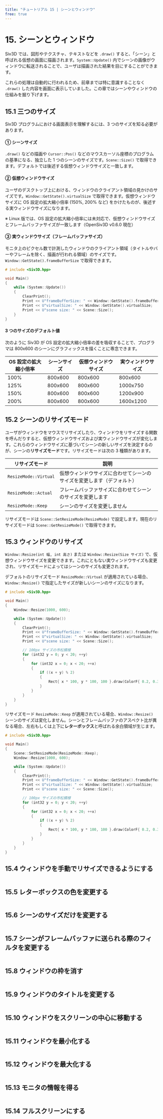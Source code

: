 ```yaml
---
title: "チュートリアル 15 | シーンとウィンドウ"
free: true
---
```


# 15. シーンとウィンドウ

Siv3D では、図形やテクスチャ、テキストなどを `.draw()` すると、「シーン」と呼ばれる仮想の画面に描画されます。`System::Update()` 内でシーンの画像がウィンドウに転送されることで、ユーザは描画された結果を目にすることができます。

これらの処理は自動的に行われるため、前章までは特に意識することなく `.draw()` した内容を画面に表示していました。この章ではシーンやウィンドウの仕組みを掘り下げます。

## 15.1 三つのサイズ
Siv3D プログラムにおける画面表示を理解するには、3 つのサイズを知る必要があります。

#### ① シーンサイズ
`.draw()` などの描画や `Cursor::Pos()` などのマウスカーソル座標のプログラムの基準になる、独立した 1 つのシーンのサイズです。`Scene::Size()` で取得できます。デフォルトでは後述する仮想ウィンドウサイズと一致します。

#### ② 仮想ウィンドウサイズ
ユーザのデスクトップ上における、ウィンドウのクライアント領域の見かけのサイズです。`Window::GetState().virtualSize` で取得できます。仮想ウィンドウサイズに OS 設定の拡大縮小倍率 (150%, 200% など) をかけたものが、後述する実ウィンドウサイズになります。

※ Linux 版では、OS 設定の拡大縮小倍率には未対応で、仮想ウィンドウサイズとフレームバッファサイズが一致します（OpenSiv3D v0.6.0 現在）

#### ③ 実ウィンドウサイズ（フレームバッファサイズ）
モニタ上のピクセル数で計測したウィンドウのクライアント領域（タイトルやバーやフレームを除く、描画が行われる領域）のサイズです。`Window::GetState().frameBufferSize` で取得できます。


```cpp
# include <Siv3D.hpp>

void Main()
{
	while (System::Update())
	{
		ClearPrint();
		Print << U"frameBufferSize: " << Window::GetState().frameBufferSize;
		Print << U"virtualSize: " << Window::GetState().virtualSize;
		Print << U"scene size: " << Scene::Size();
	}
}
```

#### 3 つのサイズのデフォルト値
次のように Siv3D が OS 設定の拡大縮小倍率の差を吸収することで、プログラマは 800x600 のシーンにグラフィックスを描くことに専念できます。

| OS 設定の拡大縮小倍率 | シーンサイズ | 仮想ウィンドウサイズ | 実ウィンドウサイズ |
|--|--|--|--|
| 100% | 800x600 | 800x600 | 800x600 |
| 125% | 800x600 | 800x600 | 1000x750 |
| 150% | 800x600 | 800x600 | 1200x900 |
| 200% | 800x600 | 800x600 | 1600x1200 |


## 15.2 シーンのリサイズモード
ユーザがウィンドウをマウスでリサイズしたり、ウィンドウをリサイズする関数を呼んだりすると、仮想ウィンドウサイズおよび実ウィンドウサイズが変化します。これらのウィンドウサイズに基づいてシーンの新しいサイズを決定するのが、シーンの**リサイズモード**です。リサイズモードは次の 3 種類があります。

|リサイズモード|説明|
|--|--|
|`ResizeMode::Virtual` | 仮想ウィンドウサイズに合わせてシーンのサイズを変更します（デフォルト） |
|`ResizeMode::Actual` | フレームバッファサイズに合わせてシーンのサイズを変更します |
|`ResizeMode::Keep` | シーンのサイズを変更しません |

リサイズモードは `Scene::SetResizeMode(ResizeMode)` で設定します。現在のリサイズモードは `Scene::GetResizeMode()` で取得できます。


## 15.3 ウィンドウのリサイズ
`Window::Resize(int 幅, int 高さ)` または `Window::Resize(Size サイズ)` で、仮想ウィンドウサイズを変更できます。これにともない実ウィンドウサイズも変更され、リサイズモードによってはシーンのサイズも変更されます。

デフォルトのリサイズモード `ResizeMode::Virtual` が適用されている場合、`Window::Resize()` で指定したサイズが新しいシーンのサイズになります。

```cpp
# include <Siv3D.hpp>

void Main()
{
	Window::Resize(1000, 600);

	while (System::Update())
	{
		ClearPrint();
		Print << U"frameBufferSize: " << Window::GetState().frameBufferSize;
		Print << U"virtualSize: " << Window::GetState().virtualSize;
		Print << U"scene size: " << Scene::Size();

		// 100px サイズの市松模様
		for (int32 y = 0; y < 20; ++y)
		{
			for (int32 x = 0; x < 20; ++x)
			{
				if ((x + y) % 2)
				{
					Rect{ x * 100, y * 100, 100 }.draw(ColorF{ 0.2, 0.3, 0.4 });
				}
			}
		}
	}
}
```

リサイズモード `ResizeMode::Keep` が適用されている場合、`Window::Resize()` シーンのサイズは変化しません。シーンとフレームバッファのアスペクト比が異なる場合、左右もしくは上下に**レターボックス**と呼ばれる余白領域が生じます。

```cpp
# include <Siv3D.hpp>

void Main()
{
	Scene::SetResizeMode(ResizeMode::Keep);
	Window::Resize(1000, 600);

	while (System::Update())
	{
		ClearPrint();
		Print << U"frameBufferSize: " << Window::GetState().frameBufferSize;
		Print << U"virtualSize: " << Window::GetState().virtualSize;
		Print << U"scene size: " << Scene::Size();

		// 100px サイズの市松模様
		for (int32 y = 0; y < 20; ++y)
		{
			for (int32 x = 0; x < 20; ++x)
			{
				if ((x + y) % 2)
				{
					Rect{ x * 100, y * 100, 100 }.draw(ColorF{ 0.2, 0.3, 0.4 });
				}
			}
		}
	}
}
```

## 15.4 ウィンドウを手動でリサイズできるようにする

```cpp

```


## 15.5 レターボックスの色を変更する

```cpp

```


## 15.6 シーンのサイズだけを変更する

```cpp

```


## 15.7 シーンがフレームバッファに送られる際のフィルタを変更する

```cpp

```


## 15.8 ウィンドウの枠を消す

```cpp

```


## 15.9 ウィンドウのタイトルを変更する

```cpp

```


## 15.10 ウィンドウをスクリーンの中心に移動する

```cpp

```


## 15.11 ウィンドウを最小化する

```cpp

```


## 15.12 ウィンドウを最大化する

```cpp

```


## 15.13 モニタの情報を得る

```cpp

```


## 15.14 フルスクリーンにする

```cpp

```

